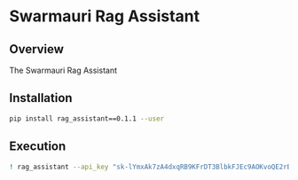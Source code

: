 # Swarmauri Rag Assistant

## Overview
The Swarmauri Rag Assistant

## Installation
```bash
pip install rag_assistant==0.1.1 --user
```

## Execution
```bash
! rag_assistant --api_key "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" --db_path "E:\\swarmauri_github/prompt_responses.db"
```